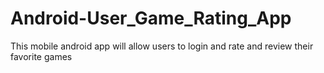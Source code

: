 # Android-User_Game_Rating_App
This mobile android app will allow users to login and rate and review their favorite games 
